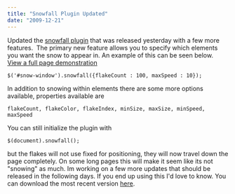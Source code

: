 ```yaml
---
title: "Snowfall Plugin Updated"
date: "2009-12-21"
---
```


Updated the [snowfall plugin](http://www.somethinghitme.com/wp-content/uploads/2009/12/snowfall.jquery.zip) that was released yesterday with a few more features.  The primary new feature allows you to specify which elements you want the snow to appear in. An example of this can be seen below. [View a full page demonstration](http://www.zombietweets.com)

`$('#snow-window').snowfall({flakeCount : 100, maxSpeed : 10});`

In addition to snowing within elements there are some more options available, properties available are

`flakeCount, flakeColor, flakeIndex, minSize, maxSize, minSpeed, maxSpeed`

You can still initialize the plugin with

`$(document).snowfall();`

but the flakes will not use fixed for positioning, they will now travel down the page completely. On some long pages this will make it seem like its not "snowing" as much. Im working on a few more updates that should be released in the following days. If you end up using this I'd love to know. You can download the most recent version [here](http://www.somethinghitme.com/wp-content/uploads/2009/12/snowfall.jquery.zip).

<script src="http://www.somethinghitme.com/wp-content/themes/somethinghitme/js/snowfall.jquery.js" type="text/javascript"></script>

<script type="text/javascript">$('#snow-window').snowfall({flakeCount : 100, maxSpeed : 10});</script>
